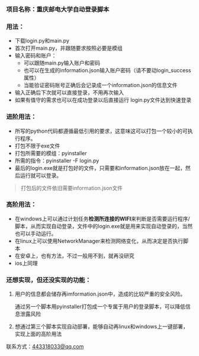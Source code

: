 ### 项目名称：重庆邮电大学自动登录脚本

### 用法：

* 下载login.py和main.py
* 首次打开main.py，并跟随要求按照必要是模组
* 输入密码和账户：
  * 可以跟随main.py输入账户和密码
  * 也可以在生成的information.json输入账户密码（请不要动login_success属性）
  * 当能验证密码账号正确后会记录成一个information.json的信息文件
* 输入正确后下次就可以直接登录，不用再次输入
* 如果有值守的需求也可以在成功登录以后直接运行 login.py文件达到快速登录

### 进阶用法：

* 所写的python代码都遵循最低引用的要求，这意味这可以打包一个较小的可执行程序。
* 打包不限于exe文件
* 打包所需要的模组：pyinstaller
* 所需的指令：pyinstaller -F login.py
* 最后的login.exe就是打包好的文件，只需要和information.json放在一起，然后运行就可以登录。

> 打包后的文件依旧需要information.json文件

### 高阶用法：

* 在windows上可以通过计划任务**检测所连接的WIFI**来判断是否需要运行程序/脚本，从而实现自动登录，文件中的login.exe就是用来实现自动登录的，当然也可以手动运行。
* 在linux上可以使用NetworkManager来检测网络变化，从而决定是否执行脚本
* 在安卓上，也有方法，不过一般用不到，就再没研究
* ios上同理

### 还想实现，但还没实现的功能：

1. 用户的信息都会储存再imformation.json中，造成的比较严重的安全风险。

   通过另一个脚本用pyinstaller打包成一个专属于用户的登录脚本，可以降低信息泄露风险

2. 想通过第三个脚本实现自动部署，能够自动再linux和windows上一键部署，实现上面的高阶用法



联系方式：443318033@qq.com